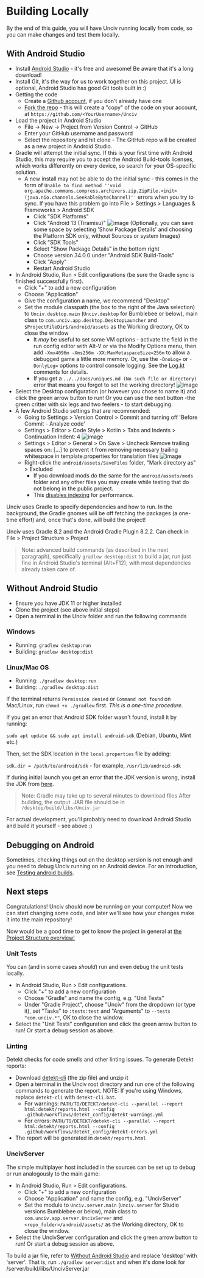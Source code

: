 # Building Locally

By the end of this guide, you will have Unciv running locally from code, so you can make changes and test them locally.

## With Android Studio

-   Install [Android Studio](https://developer.android.com/studio) - it's free and awesome! Be aware that it's a long download!
-   Install Git, it's the way for us to work together on this project. UI is optional, Android Studio has good Git tools built in :)
-   Getting the code
    -   Create a [Github account](https://github.com/join), if you don't already have one
    -   [Fork the repo](https://github.com/yairm210/Unciv/fork) - this will create a "copy" of the code on your account, at `https://github.com/<YourUsername>/Unciv`
-   Load the project in Android Studio
    - File -> New -> Project from Version Control -> GitHub
    - Enter your GitHub username and password
    - Select the repository and hit clone - The GitHub repo will be created as a new project in Android Studio.
-   Gradle will attempt the initial sync. If this is your first time with Android Studio, this may require you to accept the Android Build-tools licenses, which works differently on every device, so search for your OS-specific solution.
    -   A new install may not be able to do the initial sync - this comes in the form of `Unable to find method ''void org.apache.commons.compress.archivers.zip.ZipFile.<init>(java.nio.channels.SeekableByteChannel)''` errors when you try to sync. If you have this problem go into File > Settings > Languages & Frameworks > Android SDK
        - Click "SDK Platforms"
        - Click "Android 13 (Tiramisu)"
        ![image](/Unciv/assets/Android_SDK_Platforms.png)
          (Optionally, you can save some space by selecting 'Show Package Details' and choosing the Platform SDK only, without Sources or system Images)
        - Click "SDK Tools"
        - Select "Show Package Details" in the bottom right
        - Choose version 34.0.0 under "Android SDK Build-Tools"
        - Click "Apply"
        - Restart Android Studio
-   In Android Studio, Run > Edit configurations (be sure the Gradle sync is finished successfully first).
    -   Click "+" to add a new configuration
    -   Choose "Application"
    -   Give the configuration a name, we recommend "Desktop"
    -   Set the module classpath (the box to the right of the Java selection) to `Unciv.desktop.main` (`Unciv.desktop` for Bumblebee or below), main class to `com.unciv.app.desktop.DesktopLauncher` and `$ProjectFileDir$/android/assets` as the Working directory, OK to close the window
        - It _may_ be useful to set some VM options - activate the field in the run config editor with Alt-V or via the Modify Options menu, then add `-Xmx4096m -Xms256m -XX:MaxMetaspaceSize=256m` to allow a debugged game a little more memory. Or, use the `-DnoLog=` or `-DonlyLog=` options to control console logging. See the [Log.kt](https://github.com/yairm210/Unciv/blob/master/core/src/com/unciv/utils/Log.kt) comments for details.
        - If you get a `../../docs/uniques.md (No such file or directory)` error that means you forgot to set the working directory!
        ![image](/Unciv/assets/Desktop_Build.png)
-   Select the Desktop configuration (or however you chose to name it) and click the green arrow button to run! Or you can use the next button -the green critter with six legs and two feelers - to start debugging.
-   A few Android Studio settings that are recommended:
    - Going to Settings > Version Control > Commit and turning off 'Before Commit - Analyze code'
    - Settings > Editor > Code Style > Kotlin > Tabs and Indents > Continuation Indent: 4
    ![image](https://user-images.githubusercontent.com/44038014/169315352-9ba0c4cf-307c-44d1-b3bc-2a58752c6854.png)
    - Settings > Editor > General > On Save > Uncheck Remove trailing spaces on: [...] to prevent it from removing necessary trailing whitespace in template.properties for translation files
    ![image](https://user-images.githubusercontent.com/44038014/169316243-07e36b8e-4c9e-44c4-941c-47e634c68b4c.png)
    - Right-click the `android/assets/SaveFiles` folder, "Mark directory as" > Excluded
      - If you download mods do the same for the `android/assets/mods` folder and any other files you may create while testing that do not belong in the public project.
      - This [disables indexing](https://www.jetbrains.com/help/idea/indexing.html#exclude) for performance.

Unciv uses Gradle to specify dependencies and how to run. In the background, the Gradle gnomes will be off fetching the packages (a one-time effort) and, once that's done, will build the project!

Unciv uses Gradle 8.2 and the Android Gradle Plugin 8.2.2. Can check in File > Project Structure > Project

> Note: advanced build commands (as described in the next paragraph), specifically `gradlew desktop:dist` to build a jar, run just fine in Android Studio's terminal (Alt+F12), with most dependencies already taken care of.

## Without Android Studio

- Ensure you have JDK 11 or higher installed
- Clone the project (see above initial steps)
- Open a terminal in the Unciv folder and run the following commands

### Windows

-   Running: `gradlew desktop:run`
-   Building: `gradlew desktop:dist`

### Linux/Mac OS

-   Running: `./gradlew desktop:run`
-   Building: `./gradlew desktop:dist`

If the terminal returns `Permission denied` or `Command not found` on Mac/Linux, run `chmod +x ./gradlew` first. *This is a one-time procedure.*

If you get an error that Android SDK folder wasn't found, install it by running:

`sudo apt update && sudo apt install android-sdk` (Debian, Ubuntu, Mint etc.)

Then, set the SDK location in the `local.properties` file by adding:

`sdk.dir = /path/to/android/sdk` - for example, `/usr/lib/android-sdk`

If during initial launch you get an error that the JDK version is wrong, install the JDK from [here](https://adoptium.net/temurin/releases/).

> Note: Gradle may take up to several minutes to download files
After building, the output .JAR file should be in `/desktop/build/libs/Unciv.jar`

For actual development, you'll probably need to download Android Studio and build it yourself - see above :)

## Debugging on Android

Sometimes, checking things out on the desktop version is not enough and you need to debug Unciv running on an Android device.
For an introduction, see [Testing android builds](Testing-Android-Builds.md).

## Next steps

Congratulations! Unciv should now be running on your computer! Now we can start changing some code, and later we'll see how your changes make it into the main repository!

Now would be a good time to get to know the project in general at [the Project Structure overview!](Project-structure-and-major-classes.md)

### Unit Tests

You can (and in some cases _should_) run and even debug the unit tests locally.

-   In Android Studio, Run > Edit configurations.
    -   Click "+" to add a new configuration
    -   Choose "Gradle" and name the config, e.g. "Unit Tests"
    -   Under "Gradle Project", choose "Unciv" from the dropdown (or type it), set "Tasks" to `:tests:test` and "Arguments" to `--tests "com.unciv.*"`, OK to close the window.
-   Select the "Unit Tests" configuration and click the green arrow button to run! Or start a debug session as above.

### Linting

Detekt checks for code smells and other linting issues.
To generate Detekt reports:

- Download [detekt-cli](https://github.com/detekt/detekt/releases/latest) (the zip file) and unzip it
- Open a terminal in the Unciv root directory and run one of the following commands to generate the report. NOTE: If you're using Windows, replace `detekt-cli` with `detekt-cli.bat`.
    - For warnings: `PATH/TO/DETEKT/detekt-cli --parallel --report html:detekt/reports.html --config .github/workflows/detekt_config/detekt-warnings.yml`
    - For errors: `PATH/TO/DETEKT/detekt-cli --parallel --report html:detekt/reports.html --config .github/workflows/detekt_config/detekt-errors.yml`
- The report will be generated in `detekt/reports.html`

### UncivServer

The simple multiplayer host included in the sources can be set up to debug or run analogously to the main game:
-   In Android Studio, Run > Edit configurations.
    -   Click "+" to add a new configuration
    -   Choose "Application" and name the config, e.g. "UncivServer"
    -   Set the module to `Unciv.server.main` (`Unciv.server` for Studio versions Bumblebee or below), main class to `com.unciv.app.server.UncivServer` and `<repo_folder>/android/assets/` as the Working directory, OK to close the window.
-   Select the UncivServer configuration and click the green arrow button to run! Or start a debug session as above.

To build a jar file, refer to [Without Android Studio](#Without-Android-Studio) and replace 'desktop' with 'server'. That is, run `./gradlew server:dist` and when it's done look for /server/build/libs/UncivServer.jar
